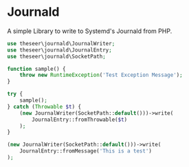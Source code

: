 # Journald

A simple Library to write to Systemd's Journald from PHP.

```php
use theseer\journald\JournalWriter;
use theseer\journald\JournalEntry;
use theseer\journald\SocketPath;

function sample() {
    throw new RuntimeException('Test Exception Message');
}

try {
    sample();
} catch (Throwable $t) {
    (new JournalWriter(SocketPath::default()))->write(
        JournalEntry::fromThrowable($t)
    );
}

(new JournalWriter(SocketPath::default()))->write(
    JournalEntry::fromMessage('This is a test')
);

```
